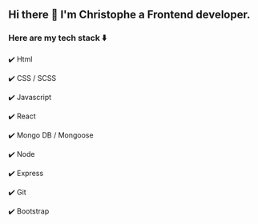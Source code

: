## Hi there 👋 I'm Christophe a Frontend developer.

### Here are my tech stack :arrow_down:


:heavy_check_mark: Html

:heavy_check_mark: CSS / SCSS

:heavy_check_mark: Javascript 

:heavy_check_mark: React

:heavy_check_mark: Mongo DB / Mongoose

:heavy_check_mark: Node

:heavy_check_mark: Express

:heavy_check_mark: Git

:heavy_check_mark: Bootstrap
